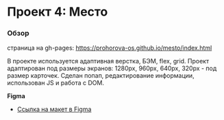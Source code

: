 # Проект 4: Место

### Обзор

страница на gh-pages: https://prohorova-os.github.io/mesto/index.html

В проекте используется адаптивная верстка, БЭМ, flex, grid. Проект адаптирован под размеры экранов: 1280px, 960px, 640px, 320px - под размер карточек. Сделан попап, редактирование информации, использован JS и работа с DOM.

**Figma**

* [Ссылка на макет в Figma](https://www.figma.com/file/2cn9N9jSkmxD84oJik7xL7/JavaScript.-Sprint-4?node-id=0%3A1)
